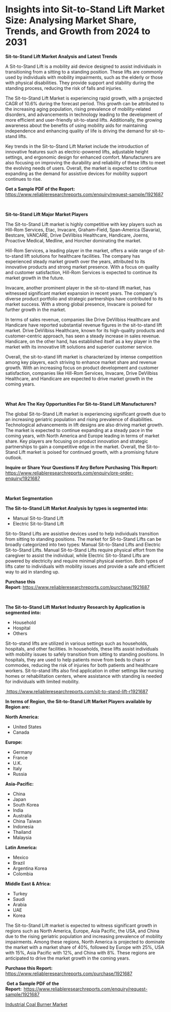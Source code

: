 <p><h1>Insights into Sit-to-Stand Lift Market Size: Analysing Market Share, Trends, and Growth from 2024 to 2031</h1></p><p><strong>Sit-to-Stand Lift Market Analysis and Latest Trends</strong></p>
<p><p>A Sit-to-Stand Lift is a mobility aid device designed to assist individuals in transitioning from a sitting to a standing position. These lifts are commonly used by individuals with mobility impairments, such as the elderly or those with physical disabilities. They provide support and stability during the standing process, reducing the risk of falls and injuries.</p><p>The Sit-to-Stand Lift Market is experiencing rapid growth, with a projected CAGR of 10.6% during the forecast period. This growth can be attributed to the increasing aging population, rising prevalence of mobility-related disorders, and advancements in technology leading to the development of more efficient and user-friendly sit-to-stand lifts. Additionally, the growing awareness about the benefits of using mobility aids for maintaining independence and enhancing quality of life is driving the demand for sit-to-stand lifts.</p><p>Key trends in the Sit-to-Stand Lift Market include the introduction of innovative features such as electric-powered lifts, adjustable height settings, and ergonomic design for enhanced comfort. Manufacturers are also focusing on improving the durability and reliability of these lifts to meet the evolving needs of users. Overall, the market is expected to continue expanding as the demand for assistive devices for mobility support continues to rise.</p></p>
<p><strong>Get a Sample PDF of the Report:&nbsp;</strong> <a href="https://www.reliableresearchreports.com/enquiry/request-sample/1921687">https://www.reliableresearchreports.com/enquiry/request-sample/1921687</a></p>
<p>&nbsp;</p>
<p><strong>Sit-to-Stand Lift Major Market Players</strong></p>
<p><p>The Sit-to-Stand Lift market is highly competitive with key players such as Hill-Rom Services, Etac, Invacare, Graham-Field, Span-America (Savaria), Bestcare, VANCARE, Drive DeVilbiss Healthcare, Handicare, Joerns, Proactive Medical, Medline, and Horcher dominating the market.</p><p>Hill-Rom Services, a leading player in the market, offers a wide range of sit-to-stand lift solutions for healthcare facilities. The company has experienced steady market growth over the years, attributed to its innovative products and strong market presence. With a focus on quality and customer satisfaction, Hill-Rom Services is expected to continue its market growth in the future.</p><p>Invacare, another prominent player in the sit-to-stand lift market, has witnessed significant market expansion in recent years. The company's diverse product portfolio and strategic partnerships have contributed to its market success. With a strong global presence, Invacare is poised for further growth in the market.</p><p>In terms of sales revenue, companies like Drive DeVilbiss Healthcare and Handicare have reported substantial revenue figures in the sit-to-stand lift market. Drive DeVilbiss Healthcare, known for its high-quality products and customer-centric approach, has seen a steady increase in sales revenue. Handicare, on the other hand, has established itself as a key player in the market with its innovative lift solutions and superior customer service.</p><p>Overall, the sit-to-stand lift market is characterized by intense competition among key players, each striving to enhance market share and revenue growth. With an increasing focus on product development and customer satisfaction, companies like Hill-Rom Services, Invacare, Drive DeVilbiss Healthcare, and Handicare are expected to drive market growth in the coming years.</p></p>
<p>&nbsp;</p>
<p><strong>What Are The Key Opportunities For Sit-to-Stand Lift Manufacturers?</strong></p>
<p><p>The global Sit-to-Stand Lift market is experiencing significant growth due to an increasing geriatric population and rising prevalence of disabilities. Technological advancements in lift designs are also driving market growth. The market is expected to continue expanding at a steady pace in the coming years, with North America and Europe leading in terms of market share. Key players are focusing on product innovation and strategic partnerships to gain a competitive edge in the market. Overall, the Sit-to-Stand Lift market is poised for continued growth, with a promising future outlook.</p></p>
<p><strong>Inquire or Share Your Questions If Any Before Purchasing This Report:</strong> <a href="https://www.reliableresearchreports.com/enquiry/pre-order-enquiry/1921687">https://www.reliableresearchreports.com/enquiry/pre-order-enquiry/1921687</a></p>
<p>&nbsp;</p>
<p><strong>Market Segmentation</strong></p>
<p><strong>The Sit-to-Stand Lift Market Analysis by types is segmented into:</strong></p>
<p><ul><li>Manual Sit-to-Stand Lift</li><li>Electric Sit-to-Stand Lift</li></ul></p>
<p><p>Sit-to-Stand Lifts are assistive devices used to help individuals transition from sitting to standing positions. The market for Sit-to-Stand Lifts can be broadly categorized into two types: Manual Sit-to-Stand Lifts and Electric Sit-to-Stand Lifts. Manual Sit-to-Stand Lifts require physical effort from the caregiver to assist the individual, while Electric Sit-to-Stand Lifts are powered by electricity and require minimal physical exertion. Both types of lifts cater to individuals with mobility issues and provide a safe and efficient way to aid in standing up.</p></p>
<p><strong>Purchase this Report:&nbsp;</strong><a href="https://www.reliableresearchreports.com/purchase/1921687">https://www.reliableresearchreports.com/purchase/1921687</a></p>
<p>&nbsp;</p>
<p><strong>The Sit-to-Stand Lift Market Industry Research by Application is segmented into:</strong></p>
<p><ul><li>Household</li><li>Hospital</li><li>Others</li></ul></p>
<p><p>Sit-to-stand lifts are utilized in various settings such as households, hospitals, and other facilities. In households, these lifts assist individuals with mobility issues to safely transition from sitting to standing positions. In hospitals, they are used to help patients move from beds to chairs or commodes, reducing the risk of injuries for both patients and healthcare workers. Sit-to-stand lifts also find application in other settings like nursing homes or rehabilitation centers, where assistance with standing is needed for individuals with limited mobility.</p></p>
<p><a href="https://www.reliableresearchreports.com/sit-to-stand-lift-r1921687">&nbsp;https://www.reliableresearchreports.com/sit-to-stand-lift-r1921687</a></p>
<p><strong>In terms of Region, the Sit-to-Stand Lift Market Players available by Region are:</strong></p>
<p>
    <p> <strong> North America: </strong>
        <ul>
            <li>United States</li>
            <li>Canada</li>
        </ul>
        </p> 
    <p> <strong> Europe: </strong>
        <ul>
            <li>Germany</li>
            <li>France</li>
            <li>U.K.</li>
            <li>Italy</li>
            <li>Russia</li>
        </ul>
        </p> 
    <p> <strong> Asia-Pacific: </strong>
        <ul>
            <li>China</li>
            <li>Japan</li>
            <li>South Korea</li>
            <li>India</li>
            <li>Australia</li>
            <li>China Taiwan</li>
            <li>Indonesia</li>
            <li>Thailand</li>
            <li>Malaysia</li>
        </ul>
        </p> 
    <p> <strong> Latin America: </strong>
        <ul>
            <li>Mexico</li>
            <li>Brazil</li>
            <li>Argentina Korea</li>
            <li>Colombia</li>
        </ul>
        </p> 
    <p> <strong> Middle East & Africa: </strong>
        <ul>
            <li>Turkey</li>
            <li>Saudi</li>
            <li>Arabia</li>
            <li>UAE</li>
            <li>Korea</li>
        </ul>
    </p>
    </p>
<p><p>The Sit-to-Stand Lift market is expected to witness significant growth in regions such as North America, Europe, Asia Pacific, the USA, and China due to the rising geriatric population and increasing prevalence of mobility impairments. Among these regions, North America is projected to dominate the market with a market share of 40%, followed by Europe with 25%, USA with 15%, Asia Pacific with 12%, and China with 8%. These regions are anticipated to drive the market growth in the coming years.</p></p>
<p><strong>Purchase this Report: </strong><a href="https://www.reliableresearchreports.com/purchase/1921687">https://www.reliableresearchreports.com/purchase/1921687</a></p>
<p>&nbsp;<strong>Get a Sample PDF of the Report:&nbsp;&nbsp;</strong><a href="https://www.reliableresearchreports.com/enquiry/request-sample/1921687">https://www.reliableresearchreports.com/enquiry/request-sample/1921687</a></p>
<p><strong></strong></p>
<p><p><a href="https://github.com/nicholepatriciadoylenwnrjr0/Market-Research-Report-List-3/blob/main/industrial-coal-burner-market.md">Industrial Coal Burner Market</a></p></p>